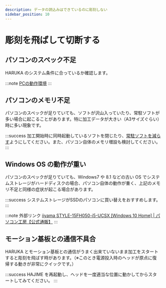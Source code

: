 ```yaml
---
description: データの読込みはできているのに彫刻しない
sidebar_position: 10
---
```


# 彫刻を飛ばして切断する

## パソコンのスペック不足

HARUKA のシステム条件に合っているか確認します。

:::note
[PCの動作環境](/docs/basic/pcshisutemuno)
:::

## パソコンのメモリ不足

パソコンのスペックが足りていても、ソフトが沢山入っていたり、常駐ソフトが多い場合に起こることがあります。特に加工データが大きい（A3サイズぐらい）時に多い現象です。

:::success
加工開始時に同時起動しているソフトを閉じたり、[常駐ソフトを減らす](../../sofutoniyorutoraburu/suttoappupuroguramu.md)ようにしてください。また、パソコン自体のメモリ増設も検討してください。
:::

## Windows OS の動作が重い

パソコンのスペックが足りていても、Windows7 や 8.1 などの古い OS でシステムストレージがハードディスクの場合、パソコン自体の動作が重く、上記のメモリ不足と同様の症状が起こる場合があります。

:::success
システムストレージがSSDのパソコンに買い替えをおすすめします。
:::

:::note 外部リンク
[iiyama STYLE-15FH050-i5-UCSX [Windows 10 Home]  | パソコン工房【公式通販】](https://www.pc-koubou.jp/products/detail.php?product_id=719680&ref=core_i5_style_note) 
:::

## モーション基板との通信不具合

HARUKA とモーション基板との通信がうまく出来ていないまま加工をスタートすると彫刻を飛ばす時があります。（※このとき電源投入時のヘッドが原点に復帰する動きが非常にクイックです。）

:::success
HAJIME を再起動し、ヘッドを一度適当な位置に動かしてからスタートしてみてください。
:::
